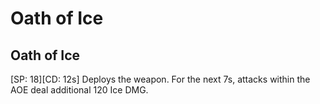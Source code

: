 # Oath of Ice

## Oath of Ice

[SP: 18][CD: 12s] Deploys the weapon. For the next 7s, attacks within the AOE deal additional 120 Ice DMG.